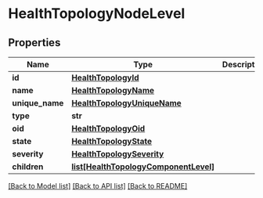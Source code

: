 # HealthTopologyNodeLevel

## Properties
Name | Type | Description | Notes
------------ | ------------- | ------------- | -------------
**id** | [**HealthTopologyId**](HealthTopologyId.md) |  | 
**name** | [**HealthTopologyName**](HealthTopologyName.md) |  | 
**unique_name** | [**HealthTopologyUniqueName**](HealthTopologyUniqueName.md) |  | 
**type** | **str** |  | 
**oid** | [**HealthTopologyOid**](HealthTopologyOid.md) |  | 
**state** | [**HealthTopologyState**](HealthTopologyState.md) |  | 
**severity** | [**HealthTopologySeverity**](HealthTopologySeverity.md) |  | 
**children** | [**list[HealthTopologyComponentLevel]**](HealthTopologyComponentLevel.md) |  | [optional] 

[[Back to Model list]](../README.md#documentation-for-models) [[Back to API list]](../README.md#documentation-for-api-endpoints) [[Back to README]](../README.md)

